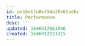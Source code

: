 ```yaml
---
id: pa1bstln0xt54o30z6taebc
title: Performance
desc: ''
updated: 1646012561046
created: 1646012221215
---
```


